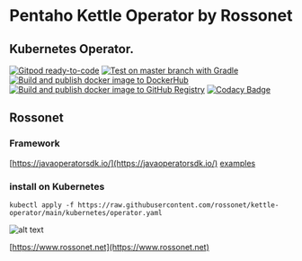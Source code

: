 # Pentaho Kettle Operator by Rossonet

## Kubernetes Operator.

[![Gitpod ready-to-code](https://img.shields.io/badge/Gitpod-ready--to--code-blue?logo=gitpod)](https://gitpod.io/#https://github.com/rossonet/kettle-operator)
[![Test on master branch with Gradle](https://github.com/rossonet/kettle-operator/actions/workflows/test-on-master-with-gradle.yml/badge.svg)](https://github.com/rossonet/kettle-operator/actions/workflows/test-on-master-with-gradle.yml)
[![Build and publish docker image to DockerHub](https://github.com/rossonet/kettle-operator/actions/workflows/publish-to-dockerhub.yml/badge.svg)](https://github.com/rossonet/kettle-operator/actions/workflows/publish-to-dockerhub.yml)
[![Build and publish docker image to GitHub Registry](https://github.com/rossonet/kettle-operator/actions/workflows/publish-to-github-registry.yml/badge.svg)](https://github.com/rossonet/kettle-operator/actions/workflows/publish-to-github-registry.yml)
[![Codacy Badge](https://app.codacy.com/project/badge/Grade/f3ae38d406804dfc844d94bcff9cc9a7)](https://www.codacy.com/gh/rossonet/kettle-operator/dashboard?utm_source=github.com&amp;utm_medium=referral&amp;utm_content=rossonet/kettle-operator&amp;utm_campaign=Badge_Grade)

## Rossonet

### Framework

[https://javaoperatorsdk.io/](https://javaoperatorsdk.io/)
[examples](https://github.com/java-operator-sdk/java-operator-sdk/tree/main/sample-operators)

### install on Kubernetes

```
kubectl apply -f https://raw.githubusercontent.com/rossonet/kettle-operator/main/kubernetes/operator.yaml
```

![alt text](https://app.rossonet.net/wp-content/uploads/2021/10/rossonet-logo_280_115.png "Rossonet")

[https://www.rossonet.net](https://www.rossonet.net)
